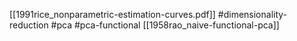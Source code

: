[[1991rice_nonparametric-estimation-curves.pdf]]
#dimensionality-reduction #pca #pca-functional
[[1958rao_naive-functional-pca]]

